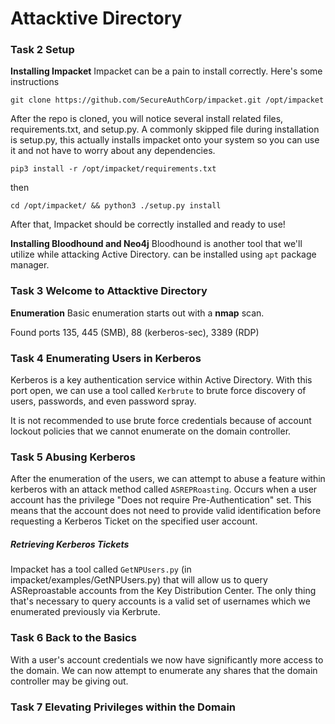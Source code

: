 # Attacktive Directory
### Task 2 Setup
**Installing Impacket**
Impacket can be a pain to install correctly. Here's some instructions

`git clone https://github.com/SecureAuthCorp/impacket.git /opt/impacket`

After the repo is cloned, you will notice several install related files, requirements.txt, and setup.py. A commonly skipped file during installation is setup.py, this actually installs impacket onto your system so you can use it and not have to worry about any dependencies.

`pip3 install -r /opt/impacket/requirements.txt`

then

`cd /opt/impacket/ && python3 ./setup.py install`

After that, Impacket should be correctly installed and ready to use!

**Installing Bloodhound and Neo4j**
Bloodhound is another tool that we'll utilize while attacking Active Directory. can be installed using `apt` package manager.

### Task 3 Welcome to Attacktive Directory
**Enumeration**
Basic enumeration starts out with a **nmap** scan.

Found ports 135, 445 (SMB), 88 (kerberos-sec), 3389 (RDP)

### Task 4 Enumerating Users in Kerberos
Kerberos is a key authentication service within Active Directory. With this port open, we can use a tool called `Kerbrute` to brute force discovery of users, passwords, and even password spray.

It is not recommended to use brute force credentials because of account lockout policies that we cannot enumerate on the domain controller.

### Task 5 Abusing Kerberos
After the enumeration of the users, we can attempt to abuse a feature within kerberos with an attack method called `ASREPRoasting`. Occurs when a user account has the privilege "Does not require Pre-Authentication" set. This means that the account does not need to provide valid identification before requesting a Kerberos Ticket on the specified user account.

##### Retrieving Kerberos Tickets
Impacket has a tool called `GetNPUsers.py` (in impacket/examples/GetNPUsers.py) that will allow us to query ASReproastable accounts from the Key Distribution Center. The only thing that's necessary to query accounts is a valid set of usernames which we enumerated previously via Kerbrute.

### Task 6 Back to the Basics
With a user's account credentials we now have significantly more access to the domain. We can now attempt to enumerate any shares that the domain controller may be giving out.

### Task 7 Elevating Privileges within the Domain
